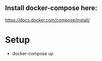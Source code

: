 ## Install docker-compose here:

https://docs.docker.com/compose/install/

# Setup 

- docker-compose up